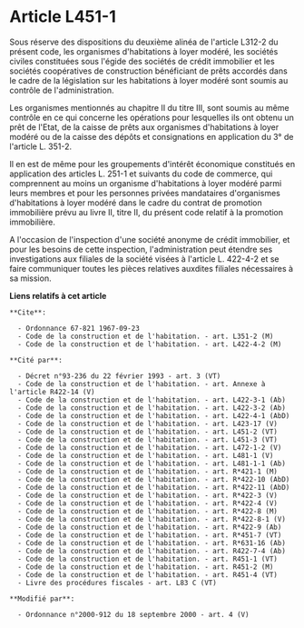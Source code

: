 # Article L451-1

Sous réserve des dispositions du deuxième alinéa de l'article L312-2 du présent code, les organismes d'habitations à loyer
modéré, les sociétés civiles constituées sous l'égide des sociétés de crédit immobilier et les sociétés coopératives de
construction bénéficiant de prêts accordés dans le cadre de la législation sur les habitations à loyer modéré sont soumis au
contrôle de l'administration.

Les organismes mentionnés au chapitre II du titre III, sont soumis au même contrôle en ce qui concerne les opérations pour
lesquelles ils ont obtenu un prêt de l'Etat, de la caisse de prêts aux organismes d'habitations à loyer modéré ou de la
caisse des dépôts et consignations en application du 3° de l'article L. 351-2.

Il en est de même pour les groupements d'intérêt économique constitués en application des articles L. 251-1 et suivants du
code de commerce, qui comprennent au moins un organisme d'habitations à loyer modéré parmi leurs membres et pour les
personnes privées mandataires d'organismes d'habitations à loyer modéré dans le cadre du contrat de promotion immobilière
prévu au livre II, titre II, du présent code relatif à la promotion immobilière.

A l'occasion de l'inspection d'une société anonyme de crédit immobilier, et pour les besoins de cette inspection,
l'administration peut étendre ses investigations aux filiales de la société visées à l'article L. 422-4-2 et se faire
communiquer toutes les pièces relatives auxdites filiales nécessaires à sa mission.

**Liens relatifs à cet article**

	**Cite**:

	  - Ordonnance 67-821 1967-09-23
	  - Code de la construction et de l'habitation. - art. L351-2 (M)
	  - Code de la construction et de l'habitation. - art. L422-4-2 (M)

	**Cité par**:

	  - Décret n°93-236 du 22 février 1993 - art. 3 (VT)
	  - Code de la construction et de l'habitation. - art. Annexe à l'article R422-14 (V)
	  - Code de la construction et de l'habitation. - art. L422-3-1 (Ab)
	  - Code de la construction et de l'habitation. - art. L422-3-2 (Ab)
	  - Code de la construction et de l'habitation. - art. L422-4-1 (AbD)
	  - Code de la construction et de l'habitation. - art. L423-17 (V)
	  - Code de la construction et de l'habitation. - art. L451-2 (VT)
	  - Code de la construction et de l'habitation. - art. L451-3 (VT)
	  - Code de la construction et de l'habitation. - art. L472-1-2 (V)
	  - Code de la construction et de l'habitation. - art. L481-1 (V)
	  - Code de la construction et de l'habitation. - art. L481-1-1 (Ab)
	  - Code de la construction et de l'habitation. - art. R*421-1 (M)
	  - Code de la construction et de l'habitation. - art. R*422-10 (AbD)
	  - Code de la construction et de l'habitation. - art. R*422-11 (AbD)
	  - Code de la construction et de l'habitation. - art. R*422-3 (V)
	  - Code de la construction et de l'habitation. - art. R*422-4 (V)
	  - Code de la construction et de l'habitation. - art. R*422-8 (M)
	  - Code de la construction et de l'habitation. - art. R*422-8-1 (V)
	  - Code de la construction et de l'habitation. - art. R*422-9 (Ab)
	  - Code de la construction et de l'habitation. - art. R*451-7 (VT)
	  - Code de la construction et de l'habitation. - art. R*631-16 (Ab)
	  - Code de la construction et de l'habitation. - art. R422-7-4 (Ab)
	  - Code de la construction et de l'habitation. - art. R451-1 (VT)
	  - Code de la construction et de l'habitation. - art. R451-2 (M)
	  - Code de la construction et de l'habitation. - art. R451-4 (VT)
	  - Livre des procédures fiscales - art. L83 C (VT)

	**Modifié par**:

	  - Ordonnance n°2000-912 du 18 septembre 2000 - art. 4 (V)
